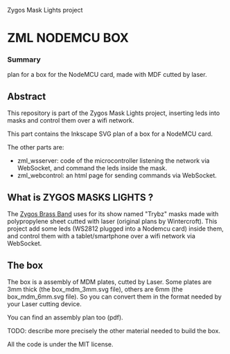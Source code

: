 Zygos Mask Lights project

ZML NODEMCU BOX
===============

### Summary

plan for a box for the NodeMCU card, made with MDF cutted by laser.


Abstract
--------

This repository is part of the Zygos Mask Lights project, inserting leds into masks and control them over a wifi network.

This part contains the Inkscape SVG plan of a box for a NodeMCU card.

The other parts are:
- zml_wsserver: code of the microcontroller listening the network via WebSocket, and command the leds inside the mask.
- zml_webcontrol: an html page for sending commands via WebSocket.


What is ZYGOS MASKS LIGHTS ?
----------------------------

The [Zygos Brass Band](zygos.fr) uses for its show named "Trybz" masks made with polypropylene sheet cutted with laser (original plans by Wintercroft). This project add some leds (WS2812 plugged into a Nodemcu card) inside them, and control them with a tablet/smartphone over a wifi network via WebSocket.


The box
-------

The box is a assembly of MDM plates, cutted by Laser.
Some plates are 3mm thick (the box_mdm_3mm.svg file), others are 6mm (the box_mdm_6mm.svg file). 
So you can convert them in the format needed by your Laser cutting device.

You can find an assembly plan too (pdf).

TODO:
describe more precisely the other material needed to build the box.


All the code is under the MIT license.
